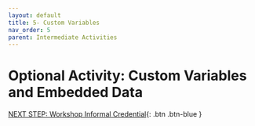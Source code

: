 ```yaml
---
layout: default
title: 5- Custom Variables
nav_order: 5
parent: Intermediate Activities
---
```


# Optional Activity: Custom Variables and Embedded Data


[NEXT STEP: Workshop Informal Credential](informal-credentials.html){: .btn .btn-blue }
